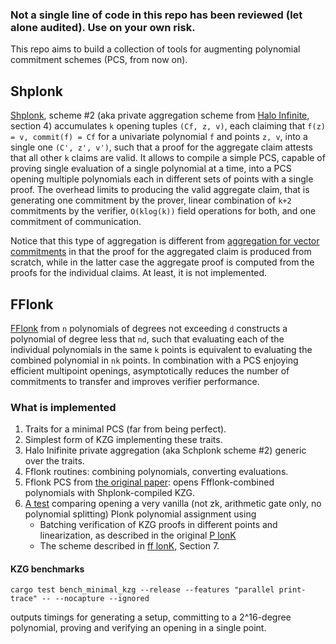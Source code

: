 ### Not a single line of code in this repo has been reviewed (let alone audited). Use on your own risk.

This repo aims to build a collection of tools for augmenting polynomial commitment schemes (PCS, from now on). 

## Shplonk
[Shplonk](https://eprint.iacr.org/2020/081.pdf), scheme #2 (aka private aggregation scheme from [Halo Infinite](https://eprint.iacr.org/2020/1536.pdf), section 4) accumulates `k` opening tuples `(Cf, z, v)`, each claiming that `f(z) = v, commit(f) = Cf` for a univariate polynomial `f` and points `z, v`, into a single one `(C', z', v')`, such that a proof for the aggregate claim attests that all other `k` claims are valid. It allows to compile a simple PCS, capable of proving single evaluation of a single polynomial at a time, into a PCS opening multiple polynomials each in different sets of points with a single proof. The overhead limits to producing the valid aggregate claim, that is generating one commitment by the prover, linear combination of `k+2` commitments by the verifier, `O(klog(k))` field operations for both, and one commitment of communication.

Notice that this type of aggregation is different from [aggregation for vector commitments](https://eprint.iacr.org/2020/527.pdf) in that the proof for the aggregated claim is produced from scratch, while in the latter case the aggregate proof is computed from the proofs for the individual claims. At least, it is not implemented.      

## FFlonk

[FFlonk](https://eprint.iacr.org/2021/1167.pdf) from `n` polynomials of degrees not exceeding `d` constructs a polynomial of degree less that `nd`, such that evaluating each of the individual polynomials in the same `k` points is equivalent to evaluating  the combined polynomial in `nk` points. In combination with a PCS enjoying efficient multipoint openings, asymptotically reduces the number of commitments to transfer and improves verifier performance. 

### What is implemented
1. Traits for a minimal PCS (far from being perfect). 
2. Simplest form of KZG implementing these traits.
3. Halo Inifinite private aggregation (aka Schplonk scheme #2) generic over the traits.
4. Fflonk routines: combining polynomials, converting evaluations.
5. Fflonk PCS from [the original paper](https://eprint.iacr.org/2021/1167.pdf): opens Ffflonk-combined polynomials with Shplonk-compiled KZG.
6. [A test](/tests/plonk) comparing opening a very vanilla (not zk, arithmetic gate only, no polynomial splitting) Plonk polynomial assignment using 
   * Batching verification of KZG proofs in different points and linearization, as described in the original [P lonK](plonk)
   * The scheme described in [ff lonK](https://eprint.iacr.org/2021/1167.pdf), Section 7.

#### KZG benchmarks
```
cargo test bench_minimal_kzg --release --features "parallel print-trace" -- --nocapture --ignored
```
outputs timings for generating a setup, committing to a 2^16-degree polynomial, proving and verifying an opening in a single point.
